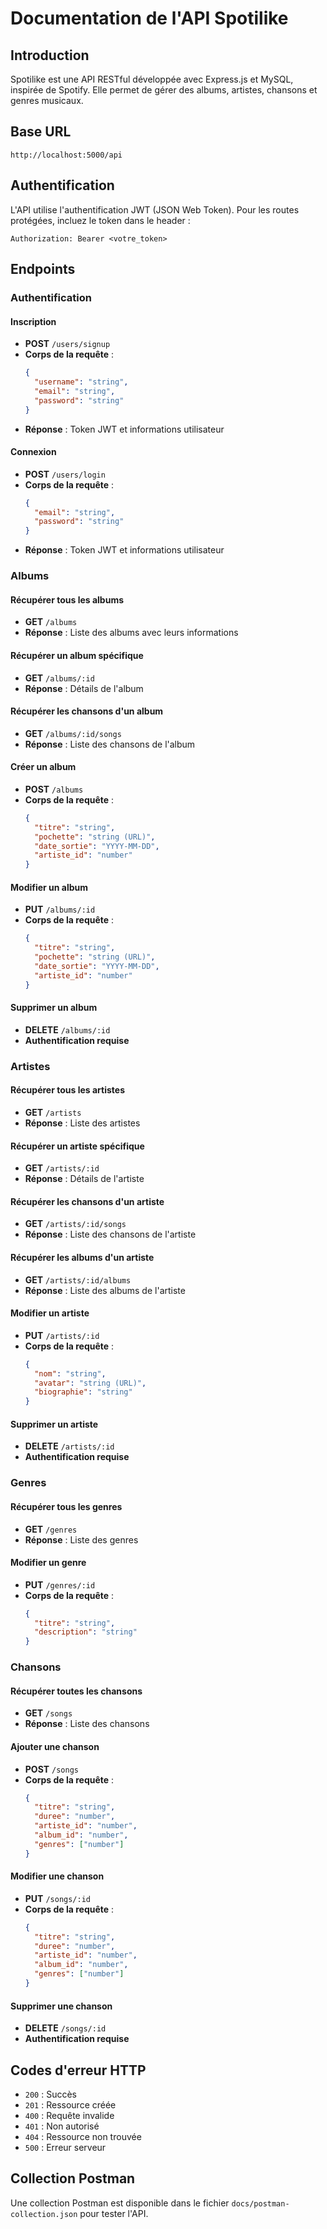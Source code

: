 # Documentation de l'API Spotilike

## Introduction

Spotilike est une API RESTful développée avec Express.js et MySQL, inspirée de Spotify. Elle permet de gérer des albums, artistes, chansons et genres musicaux.

## Base URL

```
http://localhost:5000/api
```

## Authentification

L'API utilise l'authentification JWT (JSON Web Token). Pour les routes protégées, incluez le token dans le header :

```
Authorization: Bearer <votre_token>
```

## Endpoints

### Authentification

#### Inscription
- **POST** `/users/signup`
- **Corps de la requête** :
  ```json
  {
    "username": "string",
    "email": "string",
    "password": "string"
  }
  ```
- **Réponse** : Token JWT et informations utilisateur

#### Connexion
- **POST** `/users/login`
- **Corps de la requête** :
  ```json
  {
    "email": "string",
    "password": "string"
  }
  ```
- **Réponse** : Token JWT et informations utilisateur

### Albums

#### Récupérer tous les albums
- **GET** `/albums`
- **Réponse** : Liste des albums avec leurs informations

#### Récupérer un album spécifique
- **GET** `/albums/:id`
- **Réponse** : Détails de l'album

#### Récupérer les chansons d'un album
- **GET** `/albums/:id/songs`
- **Réponse** : Liste des chansons de l'album

#### Créer un album
- **POST** `/albums`
- **Corps de la requête** :
  ```json
  {
    "titre": "string",
    "pochette": "string (URL)",
    "date_sortie": "YYYY-MM-DD",
    "artiste_id": "number"
  }
  ```

#### Modifier un album
- **PUT** `/albums/:id`
- **Corps de la requête** :
  ```json
  {
    "titre": "string",
    "pochette": "string (URL)",
    "date_sortie": "YYYY-MM-DD",
    "artiste_id": "number"
  }
  ```

#### Supprimer un album
- **DELETE** `/albums/:id`
- **Authentification requise**

### Artistes

#### Récupérer tous les artistes
- **GET** `/artists`
- **Réponse** : Liste des artistes

#### Récupérer un artiste spécifique
- **GET** `/artists/:id`
- **Réponse** : Détails de l'artiste

#### Récupérer les chansons d'un artiste
- **GET** `/artists/:id/songs`
- **Réponse** : Liste des chansons de l'artiste

#### Récupérer les albums d'un artiste
- **GET** `/artists/:id/albums`
- **Réponse** : Liste des albums de l'artiste

#### Modifier un artiste
- **PUT** `/artists/:id`
- **Corps de la requête** :
  ```json
  {
    "nom": "string",
    "avatar": "string (URL)",
    "biographie": "string"
  }
  ```

#### Supprimer un artiste
- **DELETE** `/artists/:id`
- **Authentification requise**

### Genres

#### Récupérer tous les genres
- **GET** `/genres`
- **Réponse** : Liste des genres

#### Modifier un genre
- **PUT** `/genres/:id`
- **Corps de la requête** :
  ```json
  {
    "titre": "string",
    "description": "string"
  }
  ```

### Chansons

#### Récupérer toutes les chansons
- **GET** `/songs`
- **Réponse** : Liste des chansons

#### Ajouter une chanson
- **POST** `/songs`
- **Corps de la requête** :
  ```json
  {
    "titre": "string",
    "duree": "number",
    "artiste_id": "number",
    "album_id": "number",
    "genres": ["number"]
  }
  ```

#### Modifier une chanson
- **PUT** `/songs/:id`
- **Corps de la requête** :
  ```json
  {
    "titre": "string",
    "duree": "number",
    "artiste_id": "number",
    "album_id": "number",
    "genres": ["number"]
  }
  ```

#### Supprimer une chanson
- **DELETE** `/songs/:id`
- **Authentification requise**

## Codes d'erreur HTTP

- `200` : Succès
- `201` : Ressource créée
- `400` : Requête invalide
- `401` : Non autorisé
- `404` : Ressource non trouvée
- `500` : Erreur serveur

## Collection Postman

Une collection Postman est disponible dans le fichier `docs/postman-collection.json` pour tester l'API. 